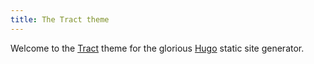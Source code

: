 ```yaml
---
title: The Tract theme
---
```


Welcome to the [Tract](https://tract-docs.dev) theme for the glorious [Hugo](https://gohugo.io) static site generator.
